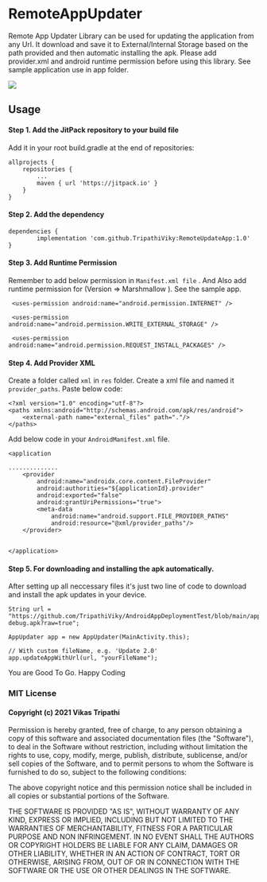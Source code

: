 # RemoteAppUpdater
Remote App Updater Library can be used for updating the application from any Url. It download and save it to External/Internal Storage based on the path provided and then automatic installing the apk. Please add provider.xml and android runtime permission before using this library. See sample application use in app folder.

[![](https://jitpack.io/v/TripathiViky/RemoteUpdateApp.svg)](https://jitpack.io/#TripathiViky/RemoteUpdateApp)

## Usage 

#### Step 1. Add the JitPack repository to your build file 

Add it in your root build.gradle at the end of repositories: </br> 


	allprojects {
		repositories {
			...
			maven { url 'https://jitpack.io' }
		}
	}
  
#### Step 2. Add the dependency

	dependencies {
	        implementation 'com.github.TripathiViky:RemoteUpdateApp:1.0'
	}
  
  
#### Step 3. Add Runtime Permission 

Remember to add below  permission in `Manifest.xml file` . And Also add runtime permission for (Version => Marshmallow ). See the sample app. 

     <uses-permission android:name="android.permission.INTERNET" />
  
     <uses-permission android:name="android.permission.WRITE_EXTERNAL_STORAGE" />
     
     <uses-permission android:name="android.permission.REQUEST_INSTALL_PACKAGES" /> 
     
 
 ####  Step 4. Add Provider XML 
 Create a folder called `xml` in `res` folder. Create a xml file and named it `provider_paths`. Paste below code: 
 
    <?xml version="1.0" encoding="utf-8"?>
    <paths xmlns:android="http://schemas.android.com/apk/res/android">
    	<external-path name="external_files" path="."/>
    </paths>
      
 Add below code in your `AndroidManifest.xml` file.    
 

    <application
      
	..............
        <provider
            android:name="androidx.core.content.FileProvider"
            android:authorities="${applicationId}.provider"
            android:exported="false"
            android:grantUriPermissions="true">
            <meta-data
                android:name="android.support.FILE_PROVIDER_PATHS"
                android:resource="@xml/provider_paths"/>
        </provider>


    </application>

 
 #### Step 5. For downloading and installing the apk automatically.
 
 After setting up all neccessary files it's just two line of code to download and install the apk updates in your device. 
  	
	String url = "https://github.com/TripathiViky/AndroidAppDeploymentTest/blob/main/app-debug.apk?raw=true";
	
	AppUpdater app = new AppUpdater(MainActivity.this);
       	
	// With custom fileName, e.g. 'Update 2.0'
 	app.updateAppWithUrl(url, "yourFileName");
 
 
 You are Good To Go. Happy Coding
 
 ### MIT License

#### Copyright (c) 2021 Vikas Tripathi

Permission is hereby granted, free of charge, to any person obtaining a copy
of this software and associated documentation files (the "Software"), to deal
in the Software without restriction, including without limitation the rights
to use, copy, modify, merge, publish, distribute, sublicense, and/or sell
copies of the Software, and to permit persons to whom the Software is
furnished to do so, subject to the following conditions:

The above copyright notice and this permission notice shall be included in all
copies or substantial portions of the Software.

THE SOFTWARE IS PROVIDED "AS IS", WITHOUT WARRANTY OF ANY KIND, EXPRESS OR
IMPLIED, INCLUDING BUT NOT LIMITED TO THE WARRANTIES OF MERCHANTABILITY,
FITNESS FOR A PARTICULAR PURPOSE AND NON INFRINGEMENT. IN NO EVENT SHALL THE
AUTHORS OR COPYRIGHT HOLDERS BE LIABLE FOR ANY CLAIM, DAMAGES OR OTHER
LIABILITY, WHETHER IN AN ACTION OF CONTRACT, TORT OR OTHERWISE, ARISING FROM,
OUT OF OR IN CONNECTION WITH THE SOFTWARE OR THE USE OR OTHER DEALINGS IN THE
SOFTWARE.
